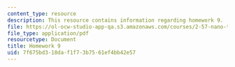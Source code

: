 ```yaml
---
content_type: resource
description: This resource contains information regarding homework 9.
file: https://ol-ocw-studio-app-qa.s3.amazonaws.com/courses/2-57-nano-to-macro-transport-processes-spring-2012/7f675bd318daf1f73b7561ef4bb42e57_MIT2_57S12_hw_9.pdf
file_type: application/pdf
resourcetype: Document
title: Homework 9
uid: 7f675bd3-18da-f1f7-3b75-61ef4bb42e57
---
```


